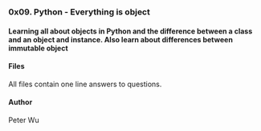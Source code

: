 ### 0x09. Python - Everything is object

#### Learning all about objects in Python and the difference between a class and an object and instance.  Also learn about differences between immutable object

#### Files
All files contain one line answers to questions.


#### Author
Peter Wu
